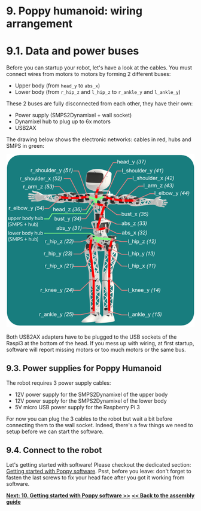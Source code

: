 # 9. Poppy humanoid: wiring arrangement

# 9.1. Data and power buses
Before you can startup your robot, let's have a look at the cables. You must connect wires from motors to motors by forming 2 different buses:
* Upper body (from `head_y` to `abs_x`)
* Lower body (from `r_hip_z` and `l_hip_z` to `r_ankle_y` and `l_ankle_y`)

These 2 buses are fully disconnected from each other, they have their own:
* Power supply (SMPS2Dynamixel + wall socket)
* Dynamixel hub to plug up to 6x motors
* USB2AX

The drawing below shows the electronic networks: cables in red, hubs and SMPS in green:

![](../../img/humanoid/humanoid-wires.png)

Both USB2AX adapters have to be plugged to the USB sockets of the Raspi3 at the bottom of the head. If you mess up with wiring, at first startup, software will report missing motors or too much motors or the same bus.

## 9.3. Power supplies for Poppy Humanoid
The robot requires 3 power supply cables:
* 12V power supply for the SMPS2Dynamixel of the upper body
* 12V power supply for the SMPS2Dynamixel of the lower body
* 5V micro USB power supply for the Raspberry Pi 3

For now you can plug the 3 cables to the robot but wait a bit before connecting them to the wall socket. Indeed, there's a few things we need to setup before we can start the software.

## 9.4. Connect to the robot
Let's getting started with software! Please checkout the dedicated section: [Getting started with Poppy software](../getting-started/connect.md). Psst, before you leave: don't forget to fasten the last screws to fix your head face after you got it working from software.

[**Next: 10. Getting started with Poppy software >>**](../getting-started/connect.md)
[**<< Back to the assembly guide**](README.md)